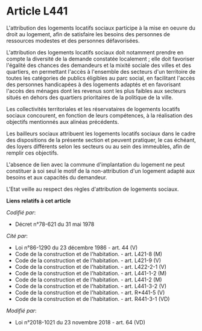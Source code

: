 # Article L441

L'attribution des logements locatifs sociaux participe à la mise en oeuvre du droit au logement, afin de satisfaire les
besoins des personnes de ressources modestes et des personnes défavorisées.

L'attribution des logements locatifs sociaux doit notamment prendre en compte la diversité de la demande constatée
localement ; elle doit favoriser l'égalité des chances des demandeurs et la mixité sociale des villes et des quartiers, en
permettant l'accès à l'ensemble des secteurs d'un territoire de toutes les catégories de publics éligibles au parc social, en
facilitant l'accès des personnes handicapées à des logements adaptés et en favorisant l'accès des ménages dont les revenus
sont les plus faibles aux secteurs situés en dehors des quartiers prioritaires de la politique de la ville.

Les collectivités territoriales et les réservataires de logements locatifs sociaux concourent, en fonction de leurs
compétences, à la réalisation des objectifs mentionnés aux alinéas précédents.

Les bailleurs sociaux attribuent les logements locatifs sociaux dans le cadre des dispositions de la présente section et
peuvent pratiquer, le cas échéant, des loyers différents selon les secteurs ou au sein des immeubles, afin de remplir ces
objectifs.

L'absence de lien avec la commune d'implantation du logement ne peut constituer à soi seul le motif de la non-attribution
d'un logement adapté aux besoins et aux capacités du demandeur.

L'Etat veille au respect des règles d'attribution de logements sociaux.

**Liens relatifs à cet article**

_Codifié par_:

  - Décret n°78-621 du 31 mai 1978

_Cité par_:

  - Loi n°86-1290 du 23 décembre 1986 - art. 44 (V)
  - Code de la construction et de l'habitation. - art. L421-8 (M)
  - Code de la construction et de l'habitation. - art. L421-9 (V)
  - Code de la construction et de l'habitation. - art. L422-2-1 (V)
  - Code de la construction et de l'habitation. - art. L441-1-2 (M)
  - Code de la construction et de l'habitation. - art. L441-2 (M)
  - Code de la construction et de l'habitation. - art. L441-3-2 (V)
  - Code de la construction et de l'habitation. - art. R*441-5 (V)
  - Code de la construction et de l'habitation. - art. R441-3-1 (VD)

_Modifié par_:

  - Loi n°2018-1021 du 23 novembre 2018 - art. 64 (VD)
